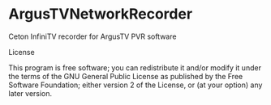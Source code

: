 # ArgusTVNetworkRecorder
Ceton InfiniTV recorder for ArgusTV PVR software

License

This program is free software; you can redistribute it and/or modify it under the terms of the GNU General Public License as published by the Free Software Foundation; either version 2 of the License, or (at your option) any later version.